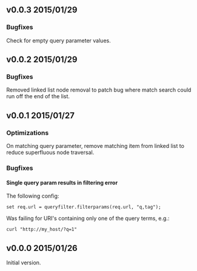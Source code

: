 v0.0.3 2015/01/29
-----------------

### Bugfixes
Check for empty query parameter values.


v0.0.2 2015/01/29
-----------------

### Bugfixes
Removed linked list node removal to patch bug where match search could run off the end of the list.


v0.0.1 2015/01/27
-----------------

### Optimizations
On matching query parameter, remove matching item from linked list to reduce
superfluous node traversal.

### Bugfixes
#### Single query param results in filtering error
The following config:
    
    set req.url = queryfilter.filterparams(req.url, "q,tag");
    
Was failing for URI's containing only one of the query terms, e.g.:
    
    curl "http://my_host/?q=1"
    

v0.0.0 2015/01/26
-----------------

Initial version.

